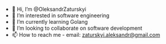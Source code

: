 - 👋 Hi, I’m @OleksandrZaturskyi
- 👀 I’m interested in software engineering
- 🌱 I’m currently learning Golang
- 💞️ I’m looking to collaborate on software development
- 📫 How to reach me - email: zaturskyi.aleksandr@gmail.com

<!---
OleksandrZaturskyi/OleksandrZaturskyi is a ✨ special ✨ repository because its `README.md` (this file) appears on your GitHub profile.
You can click the Preview link to take a look at your changes.
--->
